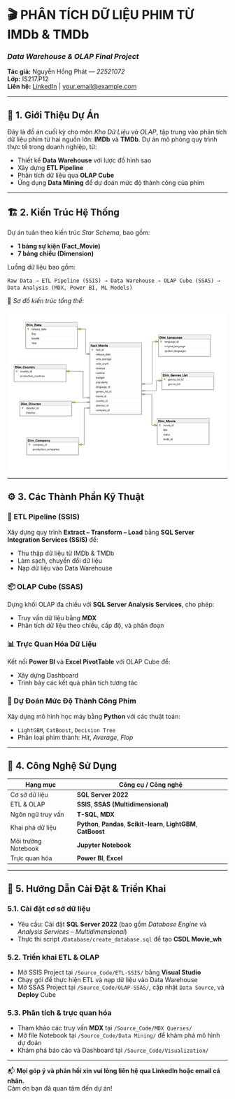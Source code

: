 
# 🎬 PHÂN TÍCH DỮ LIỆU PHIM TỪ IMDb & TMDb
### *Data Warehouse & OLAP Final Project*

**Tác giả:** Nguyễn Hồng Phát — *22521072*  
**Lớp:** IS217.P12  
**Liên hệ:** [LinkedIn](https://www.linkedin.com/in/your-profile-url/) | your.email@example.com

---

## 📌 1. Giới Thiệu Dự Án

Đây là đồ án cuối kỳ cho môn *Kho Dữ Liệu và OLAP*, tập trung vào phân tích dữ liệu phim từ hai nguồn lớn: **IMDb** và **TMDb**. Dự án mô phỏng quy trình thực tế trong doanh nghiệp, từ:

- Thiết kế **Data Warehouse** với lược đồ hình sao  
- Xây dựng **ETL Pipeline**  
- Phân tích dữ liệu qua **OLAP Cube**  
- Ứng dụng **Data Mining** để dự đoán mức độ thành công của phim  

---

## 🏗️ 2. Kiến Trúc Hệ Thống

Dự án tuân theo kiến trúc *Star Schema*, bao gồm:

- **1 bảng sự kiện (Fact_Movie)**  
- **7 bảng chiều (Dimension)**  

Luồng dữ liệu bao gồm:

```
Raw Data → ETL Pipeline (SSIS) → Data Warehouse → OLAP Cube (SSAS) → Data Analysis (MDX, Power BI, ML Models)
```

📌 *Sơ đồ kiến trúc tổng thể:*  

![Star Schema Diagram](./Images/star_schema.png)

---

## ⚙️ 3. Các Thành Phần Kỹ Thuật

### 🔄 ETL Pipeline (SSIS)
Xây dựng quy trình **Extract – Transform – Load** bằng **SQL Server Integration Services (SSIS)** để:

- Thu thập dữ liệu từ IMDb & TMDb  
- Làm sạch, chuyển đổi dữ liệu  
- Nạp dữ liệu vào Data Warehouse  

### 📦 OLAP Cube (SSAS)
Dựng khối OLAP đa chiều với **SQL Server Analysis Services**, cho phép:

- Truy vấn dữ liệu bằng **MDX**  
- Phân tích dữ liệu theo chiều, cấp độ, và phân đoạn  

### 📊 Trực Quan Hóa Dữ Liệu
Kết nối **Power BI** và **Excel PivotTable** với OLAP Cube để:

- Xây dựng Dashboard  
- Trình bày các kết quả phân tích tương tác  

### 🤖 Dự Đoán Mức Độ Thành Công Phim
Xây dựng mô hình học máy bằng **Python** với các thuật toán:

- `LightGBM`, `CatBoost`, `Decision Tree`  
- Phân loại phim thành: *Hit*, *Average*, *Flop*  

---

## 🧰 4. Công Nghệ Sử Dụng

| Hạng mục               | Công cụ / Công nghệ                                           |
|------------------------|---------------------------------------------------------------|
| Cơ sở dữ liệu          | **SQL Server 2022**                                           |
| ETL & OLAP             | **SSIS**, **SSAS (Multidimensional)**                         |
| Ngôn ngữ truy vấn      | **T-SQL**, **MDX**                                            |
| Khai phá dữ liệu       | **Python**, **Pandas**, **Scikit-learn**, **LightGBM**, **CatBoost** |
| Môi trường Notebook    | **Jupyter Notebook**                                          |
| Trực quan hóa          | **Power BI**, **Excel**                                       |

---

## 🚀 5. Hướng Dẫn Cài Đặt & Triển Khai

### 5.1. Cài đặt cơ sở dữ liệu

- Yêu cầu: Cài đặt **SQL Server 2022** (bao gồm *Database Engine* và *Analysis Services – Multidimensional*)  
- Thực thi script `/Database/create_database.sql` để tạo **CSDL Movie_wh**

### 5.2. Triển khai ETL & OLAP

- Mở SSIS Project tại `/Source_Code/ETL-SSIS/` bằng **Visual Studio**  
- Chạy gói để thực hiện ETL và nạp dữ liệu vào Data Warehouse  
- Mở SSAS Project tại `/Source_Code/OLAP-SSAS/`, cập nhật `Data Source`, và **Deploy** Cube  

### 5.3. Phân tích & trực quan hóa

- Tham khảo các truy vấn **MDX** tại `/Source_Code/MDX Queries/`  
- Mở file Notebook tại `/Source_Code/Data Mining/` để khám phá mô hình dự đoán  
- Khám phá báo cáo và Dashboard tại `/Source_Code/Visualization/`
  
---

📬 **Mọi góp ý và phản hồi xin vui lòng liên hệ qua LinkedIn hoặc email cá nhân.**  
Cảm ơn bạn đã quan tâm đến dự án!
